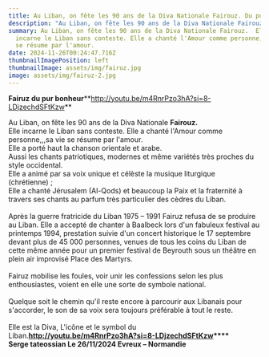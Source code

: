 ```yaml
---
title: Au Liban, on fête les 90 ans de la Diva Nationale Fairouz. Du pur bonheur
description: "Au Liban, on fête les 90 ans de la Diva Nationale Fairouz. Du pur bonheur "
summary: Au Liban, on fête les 90 ans de la Diva Nationale Fairouz.  Elle
  incarne le Liban sans conteste. Elle a chanté l'Amour comme personne,,,sa vie
  se résume par l'amour.
date: 2024-11-26T00:24:47.716Z
thumbnailImagePosition: left
thumbnailImage: assets/img/fairuz.jpg
image: assets/img/fairuz-2.jpg
---
```

**Fairuz du pur bonheur****<http://youtu.be/m4RnrPzo3hA?si=8-LDjzechdSFtKzw>**

Au Liban, on fête les 90 ans de la Diva Nationale **Fairouz.**\
Elle incarne le Liban sans conteste. Elle a chanté l'Amour comme personne,,,sa vie se résume par l'amour.\
Elle a porté haut la chanson orientale et arabe.\
Aussi les chants patriotiques, modernes et même variétés très proches du style occidental.\
Elle a animé par sa voix unique et célèste la musique liturgique (chrétienne) ;\
Elle a chanté Jérusalem (Al-Qods) et beaucoup la Paix et la fraternité à travers ses chants au parfum très particulier des cèdres du Liban.\
\
Après la guerre fratricide du Liban 1975 – 1991 Fairuz refusa de se produire au Liban. Elle a accepté de chanter à Baalbeck lors d'un fabuleux festival au printemps 1994, prestation suivie d'un concert historique le 17 septembre devant plus de 45 000 personnes, venues de tous les coins du Liban de cette même année pour un premier festival de Beyrouth sous un théâtre en plein air improvisé Place des Martyrs.\
\
Fairuz mobilise les foules, voir unir les confessions selon les plus enthousiastes, voient en elle une sorte de symbole national.\
\
Quelque soit le chemin qu'il reste encore à parcourir aux Libanais pour s'accorder, le son de sa voix sera toujours préférable à tout le reste.\
\
Elle est la Diva, L'icône et le symbol du Liban.**<http://youtu.be/m4RnrPzo3hA?si=8-LDjzechdSFtKzw>****\
Serge tateossian Le 26/11/2024 Evreux – Normandie**